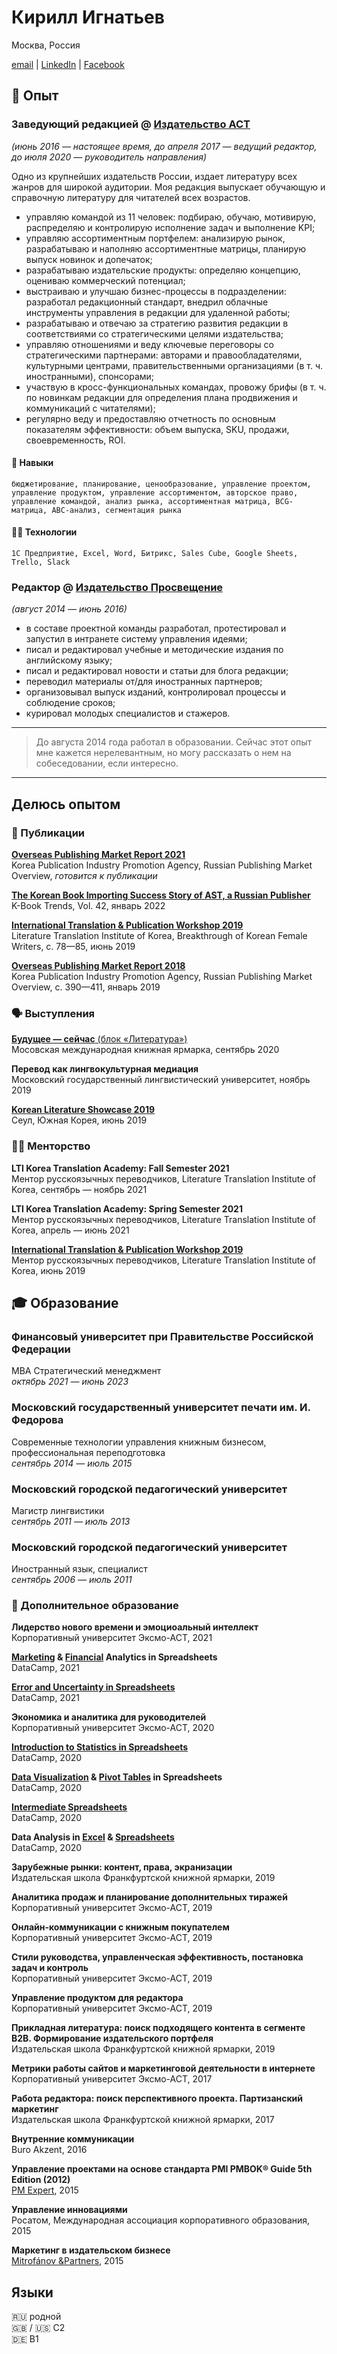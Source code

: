 # Кирилл Игнатьев

Москва, Россия

[email](mailto:kvignatyev@gmail.com) | [LinkedIn](https://www.linkedin.com/in/kirill-ignatyev/) | [Facebook](https://www.facebook.com/kirill.ignatiev)

[//]: # (## Обо мне)

## 👔 Опыт

### **Заведующий редакцией** @ [Издательство АСТ](https://www.ast.ru)
*(июнь 2016 — настоящее время, до апреля 2017 — ведущий редактор, до июля 2020 — руководитель направления)*

Одно из крупнейших издательств России, издает литературу всех жанров для широкой аудитории. Моя редакция выпускает обучающую и справочную литературу для читателей всех возрастов.

* управляю командой из 11 человек: подбираю, обучаю, мотивирую, распределяю и контролирую исполнение задач и выполнение KPI;
* управляю ассортиментным портфелем: анализирую рынок, разрабатываю и наполняю ассортиментные матрицы, планирую выпуск новинок и допечаток;
* разрабатываю издательские продукты: определяю концепцию, оцениваю коммерческий потенциал;
* выстраиваю и улучшаю бизнес-процессы в подразделении: разработал редакционный стандарт, внедрил облачные инструменты управления в редакции для удаленной работы;
* разрабатываю и отвечаю за стратегию развития редакции в соответствиями со стратегическими целями издательства;
* управляю отношениями и веду ключевые переговоры со стратегическими партнерами: авторами и правообладателями, культурными центрами, правительственными организациями (в т. ч. иностранными), спонсорами;
* участвую в кросс-функциональных командах, провожу брифы (в т. ч. по новинкам редакции для определения плана продвижения и коммуникаций с читателями);
* регулярно веду и предоставляю отчетность по основным показателям эффективности: объем выпуска, SKU, продажи, своевременность, ROI.

#### 🤹 Навыки

`бюджетирование, планирование, ценообразование, управление проектом, управление продуктом, управление ассортиментом, авторское право, управление командой, анализ рынка, ассортиментная матрица, BCG-матрица, ABC-анализ, сегментация рынка`

#### 👨‍💻 Технологии

`1С Предприятие, Excel, Word, Битрикс, Sales Cube, Google Sheets, Trello, Slack`

### **Редактор** @ [Издательство Просвещение](https://www.prosv.ru)
*(август 2014 — июнь 2016)*

* в составе проектной команды разработал, протестировал и запустил в интранете систему управления идеями;
* писал и редактировал учебные и методические издания по английскому языку;
* писал и редактировал новости и статьи для блога редакции;
* переводил материалы от/для иностранных партнеров;
* организовывал выпуск изданий, контролировал процессы и соблюдение сроков;
* курировал молодых специалистов и стажеров.

___
> До августа 2014 года работал в образовании. Сейчас этот опыт мне кажется нерелевантным, но могу рассказать о нем на собеседовании, если интересно.
___

## Делюсь опытом

### 📰 Публикации

[**Overseas Publishing Market Report 2021**](about:blank)  
Korea Publication Industry Promotion Agency, Russian Publishing Market Overview, *готовится к публикации*

[**The Korean Book Importing Success Story of AST, a Russian Publisher**](https://www.kbook-eng.or.kr/sub/trend.php?ptype=view&idx=902&page=&code=trend&total_searchkey=Play)  
K-Book Trends, Vol. 42, январь 2022

[**International Translation & Publication Workshop 2019**](https://www.google.com/url?sa=t&rct=j&q=&esrc=s&source=web&cd=&ved=2ahUKEwiwnq3bls31AhWOLewKHanHDCUQFnoECAUQAQ&url=https%3A%2F%2Fwww.ltikorea.or.kr%2FfileDownloadCont.do%3FbbsIdx%3D9372&usg=AOvVaw1pioJG1fulRsCZohpEOsZf)  
Literature Translation Institute of Korea, Breakthrough of Korean Female Writers, с. 78—85, июнь 2019

[**Overseas Publishing Market Report 2018**](https://www.kpipa.or.kr/info/studyrepotView.do?board_id=51&article_id=85450&pageInfo.page=&search_cond=&search_text=2018&list_no=3)  
Korea Publication Industry Promotion Agency, Russian Publishing Market Overview, с. 390—411, январь 2019

### 🗣️ Выступления

[**Будущее — сейчас** (блок «Литература»)](https://www.mibf.info/kr)  
Мосовская международная книжная ярмарка, сентябрь 2020

**Перевод как лингвокультурная медиация**  
Московский государственный лингвистический университет, ноябрь 2019

[**Korean Literature Showcase 2019**](https://www.ltikorea.or.kr/en/pages/event/eventView.do?eventIdx=4736)  
Сеул, Южная Корея, июнь 2019

### 👨‍🏫 Менторство

**LTI Korea Translation Academy: Fall Semester 2021**  
Ментор русскоязычных переводчиков, Literature Translation Institute of Korea, сентябрь — ноябрь 2021

**LTI Korea Translation Academy: Spring Semester 2021**  
Ментор русскоязычных переводчиков, Literature Translation Institute of Korea, апрель — июнь 2021

[**International Translation & Publication Workshop 2019**](https://www.google.com/url?sa=t&rct=j&q=&esrc=s&source=web&cd=&ved=2ahUKEwiwnq3bls31AhWOLewKHanHDCUQFnoECAUQAQ&url=https%3A%2F%2Fwww.ltikorea.or.kr%2FfileDownloadCont.do%3FbbsIdx%3D9372&usg=AOvVaw1pioJG1fulRsCZohpEOsZf)  
Ментор русскоязычных переводчиков, Literature Translation Institute of Korea, июнь 2019

## 🎓 Образование

### Финансовый университет при Правительстве Российской Федерации
MBA Стратегический менеджмент  
*октябрь 2021 — июнь 2023*

### Московский государственный университет печати им. И. Федорова 
Современные технологии управления книжным бизнесом, профессиональная переподготовка  
*сентябрь 2014 — июль 2015*

### Московский городской педагогический университет
Магистр лингвистики  
*сентябрь 2011 — июль 2013*

### Московский городской педагогический университет
Иностранный язык, специалист  
*сентябрь 2006 — июль 2011*

### 🧮 Дополнительное образование

**Лидерство нового времени и эмоциоальный интеллект**  
Корпоративный университет Эксмо-АСТ, 2021

**[Marketing](https://www.datacamp.com/statement-of-accomplishment/course/df9ba0aa8de7a0cc5716849c771c0f4df9986695) & [Financial](https://www.datacamp.com/statement-of-accomplishment/course/a3a097df932f16fba478f04dcfd2438e7c50b177) Analytics in Spreadsheets**  
DataCamp, 2021

**[Error and Uncertainty in Spreadsheets](https://www.datacamp.com/statement-of-accomplishment/course/f7d9089499d00990f9040e938e607352baa4e90b)**  
DataCamp, 2021

**Экономика и аналитика для руководителей**  
Корпоративный университет Эксмо-АСТ, 2020

**[Introduction to Statistics in Spreadsheets](https://www.datacamp.com/statement-of-accomplishment/course/5c4eb7f2edb27a3bbca9626e401314439336a4af)**  
DataCamp, 2020

**[Data Visualization](https://www.datacamp.com/statement-of-accomplishment/course/fac6c5de2e1c0330de836e55328b28df19420793) & [Pivot Tables](https://www.datacamp.com/statement-of-accomplishment/course/59500e9984f23d02c247ab250b3481ca67a620f5) in Spreadsheets**  
DataCamp, 2020

**[Intermediate Spreadsheets](https://www.datacamp.com/statement-of-accomplishment/course/ec82c46d34462a8c0de49a4562947c24b1df3447)**  
DataCamp, 2020

**Data Analysis in [Excel](https://www.datacamp.com/statement-of-accomplishment/course/af18f296abb33bc69e86f1dc7ac8f14bd69b4ba6) & [Spreadsheets](https://www.datacamp.com/statement-of-accomplishment/course/8fb7140e60dcfe16e8f80c62d302478afd512f11)**  
DataCamp, 2020

**Зарубежные рынки: контент, права, экранизации**  
Издательская школа Франкфуртской книжной ярмарки, 2019

**Аналитика продаж и планирование дополнительных тиражей**  
Корпоративный университет Эксмо-АСТ, 2019

**Онлайн-коммуникации с книжным покупателем**  
Корпоративный университет Эксмо-АСТ, 2019

**Стили руководства, управленческая эффективность, постановка задач и контроль**  
Корпоративный университет Эксмо-АСТ, 2019

**Управление продуктом для редактора**  
Корпоративный университет Эксмо-АСТ, 2019

**Прикладная литература: поиск подходящего контента в сегменте В2В. Формирование издательского портфеля**  
Издательская школа Франкфуртской книжной ярмарки, 2019

**Метрики работы сайтов и маркетинговой деятельности в интернете**  
Корпоративный университет Эксмо-АСТ, 2017

**Работа редактора: поиск перспективного проекта. Партизанский маркетинг**  
Издательская школа Франкфуртской книжной ярмарки, 2017

**Внутренние коммуникации**  
Buro Akzent, 2016

**Управление проектами на основе стандарта PMI PMBOK® Guide 5th Edition (2012)**  
[PM Expert](https://pm.expert), 2015

**Управление инновациями**  
Росатом, Международная ассоциация корпоративного образования, 2015

**Маркетинг в издательском бизнесе**  
[Mitrofánov &Partners](https://www.mitrofanovpartners.com), 2015

## Языки

🇷🇺 родной  
🇬🇧 / 🇺🇸 C2  
🇩🇪 B1
